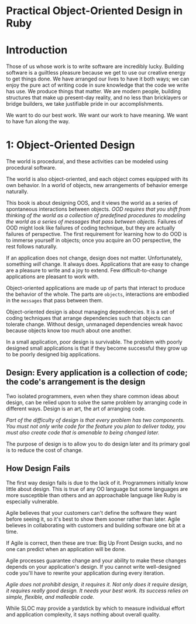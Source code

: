 # Practical Object-Oriented Design in Ruby

# Introduction

Those of us whose work is to write software are incredibly lucky. Building software is a guiltless pleasure because we get to use our creative energy to get things done. We have arranged our lives to have it both ways; we can enjoy the pure act of writing code in sure knowledge that the code we write has use. We produce things that matter. We are modern people, building structures that make up present-day reality, and no less than bricklayers or bridge builders, we take justifiable pride in our accomplishments.

We want to do our best work. We want our work to have meaning. We want to have fun along the way.

# 1: Object-Oriented Design

The world is procedural, and these activities can be modeled using procedural software.

The world is also object-oriented, and each object comes equipped with its own behavior. In a world of objects, new arrangements of behavior emerge naturally.

This book is about designing OOS, and it views the world as a series of spontaneous interactions between objects. *OOD requires that you shift from thinking of the world as a collection of predefined procedures to modeling the world as a series of messages that pass between objects.* Failures of OOD might look like failures of coding technique, but they are actually failures of perspective. The first requirement for learning how to do OOD is to immerse yourself in objects; once you acquire an OO perspective, the rest follows naturally.

If an application does not change, design does not matter. Unfortunately, something *will* change. It always does. Applications that are easy to change are a pleasure to write and a joy to extend. Few difficult-to-change applications are pleasant to work with.

Object-oriented applications are made up of parts that interact to produce the behavior of the whole. The parts are `objects`, interactions are embodied in the `messages` that pass between them.

Object-oriented design is about managing dependencies. It is a set of coding techniques that arrange dependencies such that objects can tolerate change. Without design, unmanaged dependencies wreak havoc because objects know too much about one another.

In a small application, poor design is survivable. The problem with poorly designed small applications is that if they become successful they grow up to be poorly designed big applications.

## Design: Every application is a collection of code; the code's arrangement is the design

Two isolated programmers, even when they share common ideas about design, can be relied upon to solve the same problem by arranging code in different ways. Design is an art, the art of arranging code.

*Part of the difficulty of design is that every problem has two components. You must not only write code for the feature you plan to deliver today, you must also create code that is amenable to being changed later.*

The purpose of design is to allow you to do design later and its primary goal is to reduce the cost of change.

## How Design Fails

The first way design fails is due to the lack of it. Programmers initially know little about design. This is true of any OO language but some languages are more susceptible than others and an approachable language like Ruby is especially vulnerable.

Agile believes that your customers can't define the software they want before seeing it, so it's best to show them sooner rather than later. Agile believes in collaborating with customers and building software one bit at a time.

If Agile is correct, then these are true: Big Up Front Design sucks, and no one can predict when an application will be done.

Agile processes guarantee change and your ability to make these changes depends on your application's design. If you cannot write well-designed code you'll have to rewrite your application during every iteration.

*Agile does not prohibit design, it requires it. Not only does it require design, it requires really good design. It needs your best work. Its success relies on simple, flexible, and malleable code.*

While SLOC may provide a yardstick by which to measure individual effort and application complexity, it says nothing about overall quality.
